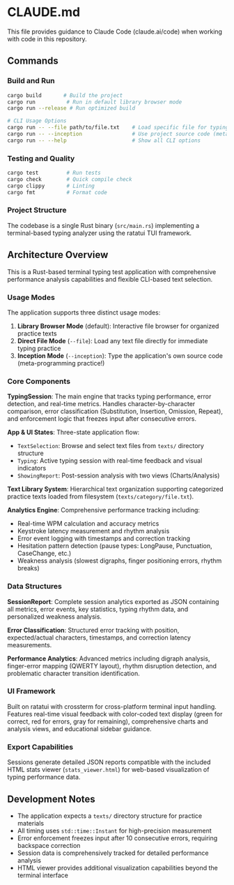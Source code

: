 # CLAUDE.md

This file provides guidance to Claude Code (claude.ai/code) when working with code in this repository.

## Commands

### Build and Run
```bash
cargo build       # Build the project
cargo run          # Run in default library browser mode
cargo run --release # Run optimized build

# CLI Usage Options
cargo run -- --file path/to/file.txt    # Load specific file for typing
cargo run -- --inception                # Use project source code (meta!)
cargo run -- --help                     # Show all CLI options
```

### Testing and Quality
```bash
cargo test         # Run tests
cargo check        # Quick compile check
cargo clippy       # Linting
cargo fmt          # Format code
```

### Project Structure
The codebase is a single Rust binary (`src/main.rs`) implementing a terminal-based typing analyzer using the ratatui TUI framework.

## Architecture Overview

This is a Rust-based terminal typing test application with comprehensive performance analysis capabilities and flexible CLI-based text selection.

### Usage Modes

The application supports three distinct usage modes:

1. **Library Browser Mode** (default): Interactive file browser for organized practice texts
2. **Direct File Mode** (`--file`): Load any text file directly for immediate typing practice
3. **Inception Mode** (`--inception`): Type the application's own source code (meta-programming practice!)

### Core Components

**TypingSession**: The main engine that tracks typing performance, error detection, and real-time metrics. Handles character-by-character comparison, error classification (Substitution, Insertion, Omission, Repeat), and enforcement logic that freezes input after consecutive errors.

**App & UI States**: Three-state application flow:
- `TextSelection`: Browse and select text files from `texts/` directory structure
- `Typing`: Active typing session with real-time feedback and visual indicators
- `ShowingReport`: Post-session analysis with two views (Charts/Analysis)

**Text Library System**: Hierarchical text organization supporting categorized practice texts loaded from filesystem (`texts/category/file.txt`).

**Analytics Engine**: Comprehensive performance tracking including:
- Real-time WPM calculation and accuracy metrics
- Keystroke latency measurement and rhythm analysis
- Error event logging with timestamps and correction tracking
- Hesitation pattern detection (pause types: LongPause, Punctuation, CaseChange, etc.)
- Weakness analysis (slowest digraphs, finger positioning errors, rhythm breaks)

### Data Structures

**SessionReport**: Complete session analytics exported as JSON containing all metrics, error events, key statistics, typing rhythm data, and personalized weakness analysis.

**Error Classification**: Structured error tracking with position, expected/actual characters, timestamps, and correction latency measurements.

**Performance Analytics**: Advanced metrics including digraph analysis, finger-error mapping (QWERTY layout), rhythm disruption detection, and problematic character transition identification.

### UI Framework

Built on ratatui with crossterm for cross-platform terminal input handling. Features real-time visual feedback with color-coded text display (green for correct, red for errors, gray for remaining), comprehensive charts and analysis views, and educational sidebar guidance.

### Export Capabilities

Sessions generate detailed JSON reports compatible with the included HTML stats viewer (`stats_viewer.html`) for web-based visualization of typing performance data.

## Development Notes

- The application expects a `texts/` directory structure for practice materials
- All timing uses `std::time::Instant` for high-precision measurement
- Error enforcement freezes input after 10 consecutive errors, requiring backspace correction
- Session data is comprehensively tracked for detailed performance analysis
- HTML viewer provides additional visualization capabilities beyond the terminal interface